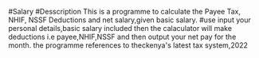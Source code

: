 #Salary
#Desscription
This is a programme to calculate the Payee Tax, NHIF, NSSF Deductions and net salary,given basic salary.
#use
input your personal details,basic salary included then the calaculator will make deductions i.e payee,NHIF,NSSF and then output 
your net pay for the month.
the programme references to theckenya's latest tax system,2022
